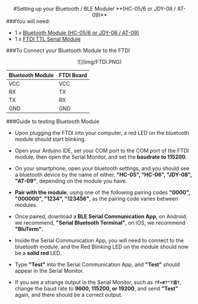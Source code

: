 <center>
#Setting up your Bluetooth / BLE Module! 
**(HC-05/6 or JDY-08 / AT-09)**
</center>
###You will need:

* 1 x [Bluetooth Module (HC-05/6 or JDY-08 / AT-09)](https://www.diyelectronics.co.za/store/bluetooth/1441-jdy-08-cc2541-bluetooth-40-ble-serial-module.html)  
* 1 x [FTDI TTL Serial Module](https://www.diyelectronics.co.za/store/serial/1460-ftdi-ft232r-usb-ttl-serial-breakout-module-programmer-ver2.html?)

###To Connect your Bluetooth Module to the FTDI

<center>
![](img/FTDI.PNG)
</center>

|Bluetooth Module|	FTDI Board|
|-|-|
|VCC|			VCC|
|RX |			TX|
|TX	|			RX|
|GND|			GND|

###Guide to testing Bluetooth Module

* Upon plugging the FTDI into your computer, a red LED on the bluetooth module should start blinking.  

* Open your Arduino IDE, set your COM port to the COM port of the FTDI module, then open the Serial Monitor, and set the **baudrate to 115200**. 

* On your smartphone, open your bluetooth settings, and you should see a bluetooth device by the name of either, **"HC-05", "HC-06", "JDY-08", "AT-09"**, depending on
	the module you have.  
    
* **Pair with the module**, using one of the following pairing codes **"0000", "000000", "1234", "123456"**, as the pairing code varies between modules.  

* Once paired, download a **BLE Serial Communication App**, on Android, we recommend, **"Serial Bluetooth Terminal"**, on iOS, we recommend **"BluTerm"**.   

* Inside the Serial Communication App, you will need to connect to the bluetooth module, and the Red Blinking LED on the module should now be a **solid red** LED.  

* Type **"Test"** into the Serial Communication App, and **"Test"** should appear in the Serial Monitor.   

* If you see a strange output in the Serial Monitor, such as **`?f<#?"?怘⸮`**, change the baud rate to **9600, 115200, or 19200**, and send **"Test"** again, and there should be
 a correct output.  